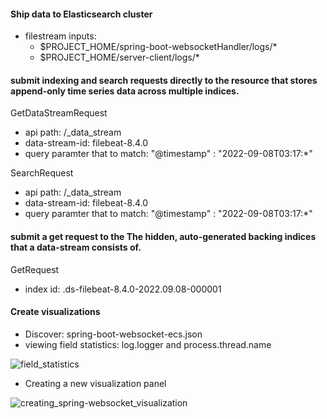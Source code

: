 #### Ship data to Elasticsearch cluster
- filestream inputs: 
    - $PROJECT_HOME/spring-boot-websocketHandler/logs/*
    - $PROJECT_HOME/server-client/logs/*

#### submit indexing and search requests directly to the resource that stores append-only time series data across multiple indices.

GetDataStreamRequest
- api path: /_data_stream 
- data-stream-id: filebeat-8.4.0
- query paramter that to match: "@timestamp" : "2022-09-08T03:17:*" 

SearchRequest
- api path: /_data_stream 
- data-stream-id: filebeat-8.4.0
- query paramter that to match: "@timestamp" : "2022-09-08T03:17:*" 

#### submit a get request to the The hidden, auto-generated backing indices that a data-stream consists of.

GetRequest
- index id: .ds-filebeat-8.4.0-2022.09.08-000001


#### Create visualizations
- Discover: spring-boot-websocket-ecs.json
- viewing field statistics: log.logger and process.thread.name

![field_statistics](https://user-images.githubusercontent.com/54422342/189035703-f0e67e70-4a84-48e5-80f8-fdb2ad88982d.jpg)

- Creating a new visualization panel

![creating_spring-websocket_visualization](https://user-images.githubusercontent.com/54422342/189037901-58ad6c3d-9060-4c21-bea5-3e85e1f50585.jpg)


